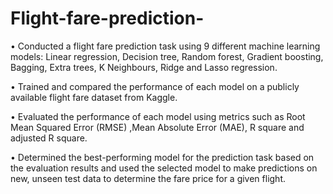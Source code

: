 # Flight-fare-prediction-
• Conducted a flight fare prediction task using 9 different machine learning models: Linear regression, Decision tree, Random forest, Gradient boosting, Bagging, Extra trees, K Neighbours, Ridge and Lasso regression.

• Trained and compared the performance of each model on a publicly available flight fare dataset from Kaggle.

• Evaluated the performance of each model using metrics such as Root Mean Squared Error (RMSE) ,Mean Absolute Error (MAE), R square and adjusted R square.

• Determined the best-performing model for the prediction task based on the evaluation results and used the selected model to make predictions on new, unseen test data to determine the fare price for a given flight.
